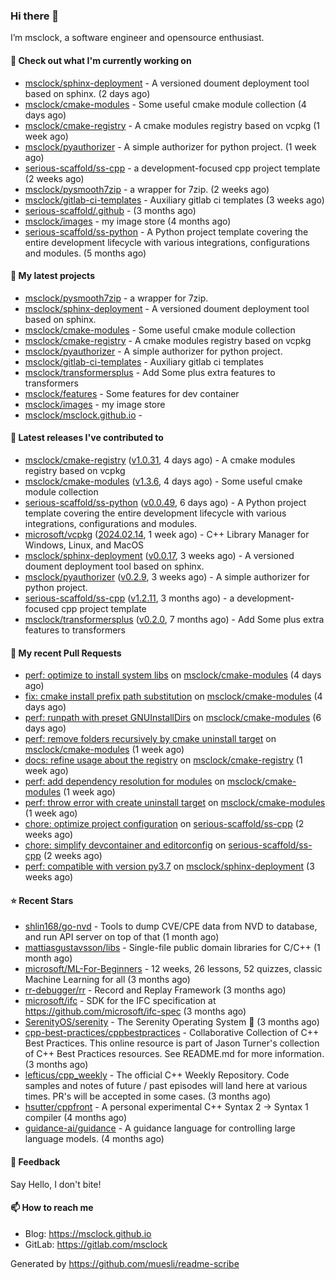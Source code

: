 ### Hi there 👋

I’m msclock, a software engineer and opensource enthusiast.

#### 👷 Check out what I'm currently working on

- [msclock/sphinx-deployment](https://github.com/msclock/sphinx-deployment) - A versioned doument deployment tool based on sphinx. (2 days ago)
- [msclock/cmake-modules](https://github.com/msclock/cmake-modules) - Some useful cmake module collection (4 days ago)
- [msclock/cmake-registry](https://github.com/msclock/cmake-registry) - A cmake modules registry based on vcpkg (1 week ago)
- [msclock/pyauthorizer](https://github.com/msclock/pyauthorizer) - A simple authorizer for python project. (1 week ago)
- [serious-scaffold/ss-cpp](https://github.com/serious-scaffold/ss-cpp) - a development-focused cpp project template (2 weeks ago)
- [msclock/pysmooth7zip](https://github.com/msclock/pysmooth7zip) - a wrapper for 7zip. (2 weeks ago)
- [msclock/gitlab-ci-templates](https://github.com/msclock/gitlab-ci-templates) - Auxiliary gitlab ci templates (3 weeks ago)
- [serious-scaffold/.github](https://github.com/serious-scaffold/.github) -  (3 months ago)
- [msclock/images](https://github.com/msclock/images) - my image store (4 months ago)
- [serious-scaffold/ss-python](https://github.com/serious-scaffold/ss-python) - A Python project template covering the entire development lifecycle with various integrations, configurations and modules. (5 months ago)

#### 🌱 My latest projects

- [msclock/pysmooth7zip](https://github.com/msclock/pysmooth7zip) - a wrapper for 7zip.
- [msclock/sphinx-deployment](https://github.com/msclock/sphinx-deployment) - A versioned doument deployment tool based on sphinx.
- [msclock/cmake-modules](https://github.com/msclock/cmake-modules) - Some useful cmake module collection
- [msclock/cmake-registry](https://github.com/msclock/cmake-registry) - A cmake modules registry based on vcpkg
- [msclock/pyauthorizer](https://github.com/msclock/pyauthorizer) - A simple authorizer for python project.
- [msclock/gitlab-ci-templates](https://github.com/msclock/gitlab-ci-templates) - Auxiliary gitlab ci templates
- [msclock/transformersplus](https://github.com/msclock/transformersplus) - Add Some plus extra features to transformers
- [msclock/features](https://github.com/msclock/features) - Some features for dev container
- [msclock/images](https://github.com/msclock/images) - my image store
- [msclock/msclock.github.io](https://github.com/msclock/msclock.github.io) - 

#### 🔭 Latest releases I've contributed to

- [msclock/cmake-registry](https://github.com/msclock/cmake-registry) ([v1.0.31](https://github.com/msclock/cmake-registry/releases/tag/v1.0.31), 4 days ago) - A cmake modules registry based on vcpkg
- [msclock/cmake-modules](https://github.com/msclock/cmake-modules) ([v1.3.6](https://github.com/msclock/cmake-modules/releases/tag/v1.3.6), 4 days ago) - Some useful cmake module collection
- [serious-scaffold/ss-python](https://github.com/serious-scaffold/ss-python) ([v0.0.49](https://github.com/serious-scaffold/ss-python/releases/tag/v0.0.49), 6 days ago) - A Python project template covering the entire development lifecycle with various integrations, configurations and modules.
- [microsoft/vcpkg](https://github.com/microsoft/vcpkg) ([2024.02.14](https://github.com/microsoft/vcpkg/releases/tag/2024.02.14), 1 week ago) - C&#43;&#43; Library Manager for Windows, Linux, and MacOS
- [msclock/sphinx-deployment](https://github.com/msclock/sphinx-deployment) ([v0.0.17](https://github.com/msclock/sphinx-deployment/releases/tag/v0.0.17), 3 weeks ago) - A versioned doument deployment tool based on sphinx.
- [msclock/pyauthorizer](https://github.com/msclock/pyauthorizer) ([v0.2.9](https://github.com/msclock/pyauthorizer/releases/tag/v0.2.9), 3 weeks ago) - A simple authorizer for python project.
- [serious-scaffold/ss-cpp](https://github.com/serious-scaffold/ss-cpp) ([v1.2.11](https://github.com/serious-scaffold/ss-cpp/releases/tag/v1.2.11), 3 months ago) - a development-focused cpp project template
- [msclock/transformersplus](https://github.com/msclock/transformersplus) ([v0.2.0](https://github.com/msclock/transformersplus/releases/tag/v0.2.0), 7 months ago) - Add Some plus extra features to transformers

#### 🔨 My recent Pull Requests

- [perf: optimize to install system libs](https://github.com/msclock/cmake-modules/pull/26) on [msclock/cmake-modules](https://github.com/msclock/cmake-modules) (4 days ago)
- [fix: cmake install prefix path substitution](https://github.com/msclock/cmake-modules/pull/25) on [msclock/cmake-modules](https://github.com/msclock/cmake-modules) (4 days ago)
- [perf: runpath with preset GNUInstallDirs](https://github.com/msclock/cmake-modules/pull/24) on [msclock/cmake-modules](https://github.com/msclock/cmake-modules) (6 days ago)
- [perf: remove folders recursively by cmake uninstall target](https://github.com/msclock/cmake-modules/pull/23) on [msclock/cmake-modules](https://github.com/msclock/cmake-modules) (1 week ago)
- [docs: refine usage about the registry](https://github.com/msclock/cmake-registry/pull/53) on [msclock/cmake-registry](https://github.com/msclock/cmake-registry) (1 week ago)
- [perf: add dependency resolution for modules](https://github.com/msclock/cmake-modules/pull/22) on [msclock/cmake-modules](https://github.com/msclock/cmake-modules) (1 week ago)
- [perf: throw error with create uninstall target](https://github.com/msclock/cmake-modules/pull/21) on [msclock/cmake-modules](https://github.com/msclock/cmake-modules) (1 week ago)
- [chore: optimize project configuration](https://github.com/serious-scaffold/ss-cpp/pull/58) on [serious-scaffold/ss-cpp](https://github.com/serious-scaffold/ss-cpp) (2 weeks ago)
- [chore: simplify devcontainer and editorconfig](https://github.com/serious-scaffold/ss-cpp/pull/57) on [serious-scaffold/ss-cpp](https://github.com/serious-scaffold/ss-cpp) (2 weeks ago)
- [perf: compatible with version py3.7](https://github.com/msclock/sphinx-deployment/pull/51) on [msclock/sphinx-deployment](https://github.com/msclock/sphinx-deployment) (3 weeks ago)

#### ⭐ Recent Stars

- [shlin168/go-nvd](https://github.com/shlin168/go-nvd) - Tools to dump CVE/CPE data from NVD to database, and run API server on top of that (1 month ago)
- [mattiasgustavsson/libs](https://github.com/mattiasgustavsson/libs) - Single-file public domain libraries for C/C&#43;&#43; (1 month ago)
- [microsoft/ML-For-Beginners](https://github.com/microsoft/ML-For-Beginners) - 12 weeks, 26 lessons, 52 quizzes, classic Machine Learning for all (3 months ago)
- [rr-debugger/rr](https://github.com/rr-debugger/rr) - Record and Replay Framework (3 months ago)
- [microsoft/ifc](https://github.com/microsoft/ifc) - SDK for the IFC specification at https://github.com/microsoft/ifc-spec (3 months ago)
- [SerenityOS/serenity](https://github.com/SerenityOS/serenity) - The Serenity Operating System 🐞 (3 months ago)
- [cpp-best-practices/cppbestpractices](https://github.com/cpp-best-practices/cppbestpractices) - Collaborative Collection of C&#43;&#43; Best Practices. This online resource is part of Jason Turner&#39;s collection of C&#43;&#43; Best Practices resources. See README.md for more information. (3 months ago)
- [lefticus/cpp_weekly](https://github.com/lefticus/cpp_weekly) - The official C&#43;&#43; Weekly Repository. Code samples and notes of future / past episodes will land here at various times. PR&#39;s will be accepted in some cases. (3 months ago)
- [hsutter/cppfront](https://github.com/hsutter/cppfront) - A personal experimental C&#43;&#43; Syntax 2 -&gt; Syntax 1 compiler (4 months ago)
- [guidance-ai/guidance](https://github.com/guidance-ai/guidance) - A guidance language for controlling large language models. (4 months ago)

#### 💬 Feedback

Say Hello, I don't bite!

#### 📫 How to reach me

- Blog: https://msclock.github.io
- GitLab: https://gitlab.com/msclock

Generated by https://github.com/muesli/readme-scribe
